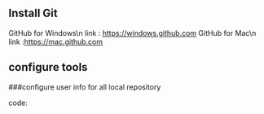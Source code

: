 
## Install Git
GitHub for Windows\n
link : https://windows.github.com
GitHub for Mac\n
link :https://mac.github.com

## configure tools
###configure user info for all local repository

code: 
